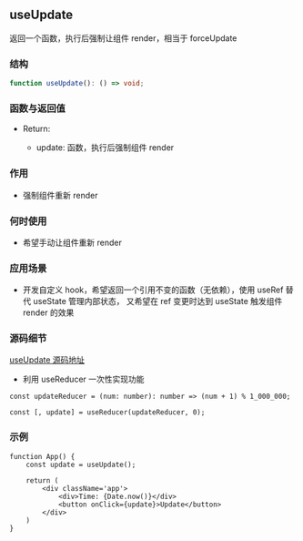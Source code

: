 ## useUpdate

返回一个函数，执行后强制让组件 render，相当于 forceUpdate

### 结构

```ts
function useUpdate(): () => void;
```

### 函数与返回值

- Return:

    - update: 函数，执行后强制组件 render

### 作用

- 强制组件重新 render

### 何时使用

- 希望手动让组件重新 render

### 应用场景

- 开发自定义 hook，希望返回一个引用不变的函数（无依赖），使用 useRef 替代 useState 管理内部状态， 又希望在 ref 变更时达到 useState 触发组件 render 的效果

### 源码细节

[useUpdate 源码地址](https://github.com/streamich/react-use/blob/master/src/useUpdate.ts)

- 利用 useReducer 一次性实现功能

```tsx
const updateReducer = (num: number): number => (num + 1) % 1_000_000;

const [, update] = useReducer(updateReducer, 0);
```

### 示例

```tsx
function App() {
    const update = useUpdate();

    return (
        <div className='app'>
            <div>Time: {Date.now()}</div>
            <button onClick={update}>Update</button>
        </div>
    )
}
```
